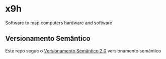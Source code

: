 # x9h
Software to map computers hardware and software
## Versionamento Semântico
Este repo segue o [Versionamento Semântico 2.0](https://semver.org/lang/pt-BR/) versionamento semântico
